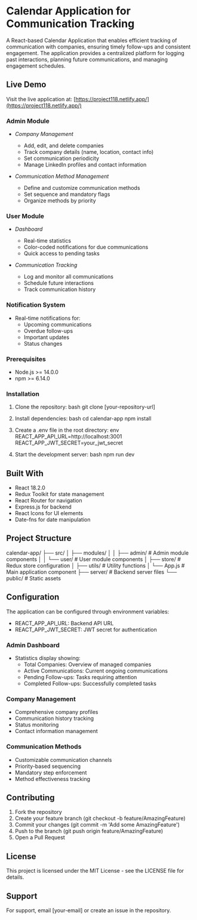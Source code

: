 # Calendar Application for Communication Tracking

A React-based Calendar Application that enables efficient tracking of communication with companies, ensuring timely follow-ups and consistent engagement. The application provides a centralized platform for logging past interactions, planning future communications, and managing engagement schedules.

## Live Demo

Visit the live application at: [https://project118.netlify.app/](https://project118.netlify.app/)


### Admin Module
- *Company Management*
  - Add, edit, and delete companies
  - Track company details (name, location, contact info)
  - Set communication periodicity
  - Manage LinkedIn profiles and contact information

- *Communication Method Management*
  - Define and customize communication methods
  - Set sequence and mandatory flags
  - Organize methods by priority

### User Module
- *Dashboard*
  - Real-time statistics
  - Color-coded notifications for due communications
  - Quick access to pending tasks

- *Communication Tracking*
  - Log and monitor all communications
  - Schedule future interactions
  - Track communication history

### Notification System
- Real-time notifications for:
  - Upcoming communications
  - Overdue follow-ups
  - Important updates
  - Status changes

### Prerequisites
- Node.js >= 14.0.0
- npm >= 6.14.0

### Installation

1. Clone the repository:
   bash
   git clone [your-repository-url]
   

2. Install dependencies:
   bash
   cd calendar-app
   npm install
   

3. Create a .env file in the root directory:
   env
   REACT_APP_API_URL=http://localhost:3001
   REACT_APP_JWT_SECRET=your_jwt_secret
   

4. Start the development server:
   bash
   npm run dev
   

## Built With

- React 18.2.0
- Redux Toolkit for state management
- React Router for navigation
- Express.js for backend
- React Icons for UI elements
- Date-fns for date manipulation

## Project Structure

calendar-app/
├── src/
│   ├── modules/
│   │   ├── admin/          # Admin module components
│   │   └── user/           # User module components
│   ├── store/              # Redux store configuration
│   ├── utils/              # Utility functions
│   └── App.js             # Main application component
├── server/                 # Backend server files
└── public/                # Static assets


## Configuration

The application can be configured through environment variables:
- REACT_APP_API_URL: Backend API URL
- REACT_APP_JWT_SECRET: JWT secret for authentication


### Admin Dashboard
- Statistics display showing:
  - Total Companies: Overview of managed companies
  - Active Communications: Current ongoing communications
  - Pending Follow-ups: Tasks requiring attention
  - Completed Follow-ups: Successfully completed tasks

### Company Management
- Comprehensive company profiles
- Communication history tracking
- Status monitoring
- Contact information management

### Communication Methods
- Customizable communication channels
- Priority-based sequencing
- Mandatory step enforcement
- Method effectiveness tracking

## Contributing

1. Fork the repository
2. Create your feature branch (git checkout -b feature/AmazingFeature)
3. Commit your changes (git commit -m 'Add some AmazingFeature')
4. Push to the branch (git push origin feature/AmazingFeature)
5. Open a Pull Request

## License

This project is licensed under the MIT License - see the LICENSE file for details.

## Support

For support, email [your-email] or create an issue in the repository.
